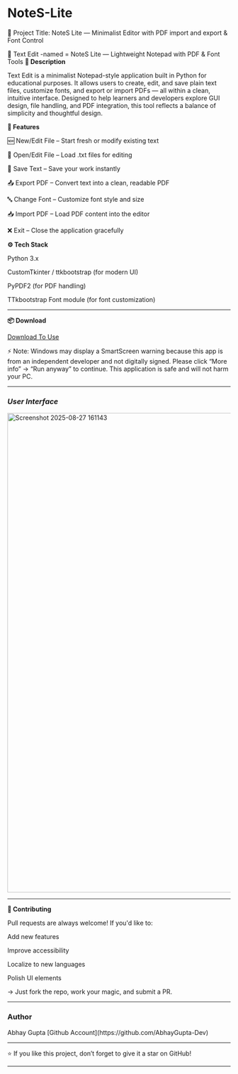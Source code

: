 # NoteS-Lite
📝 Project Title: NoteS Lite — Minimalist Editor with PDF import and export &amp; Font Control

📝 Text Edit -named = NoteS Lite — Lightweight Notepad with PDF & Font Tools
**📌 Description**

Text Edit is a minimalist Notepad-style application built in Python for educational purposes. It allows users to create, edit, and save plain text files, customize fonts, and export or import PDFs — all within a clean, intuitive interface. Designed to help learners and developers explore GUI design, file handling, and PDF integration, this tool reflects a balance of simplicity and thoughtful design.

**🚀 Features**

🆕 New/Edit File – Start fresh or modify existing text

📂 Open/Edit File – Load .txt files for editing

💾 Save Text – Save your work instantly

📤 Export PDF – Convert text into a clean, readable PDF

🔤 Change Font – Customize font style and size

📥 Import PDF – Load PDF content into the editor

❌ Exit – Close the application gracefully

**⚙️ Tech Stack**

Python 3.x

CustomTkinter / ttkbootstrap (for modern UI)

PyPDF2 (for PDF handling)

TTkbootstrap Font module (for font customization)

---
**📦 Download**

[Download To Use](https://github.com/AbhayGupta-Dev/NoteS-Lite/releases/download/1.1.0/NoteS.Lite.exe)

⚡ Note: Windows may display a SmartScreen warning because this app is from an independent developer and not digitally signed. Please click “More info” → “Run anyway” to continue. This application is safe and will not harm your PC.


---
### **_User Interface_**

<img width="1920" height="1080" alt="Screenshot 2025-08-27 161143" src="https://github.com/user-attachments/assets/dbb9df7f-f3d4-4471-a611-cd31d9a9eaa0" />

---

**🤝 Contributing**

Pull requests are always welcome!
If you'd like to:

Add new features

Improve accessibility

Localize to new languages

Polish UI elements

→ Just fork the repo, work your magic, and submit a PR.

---
### **Author**

<p>Abhay Gupta
[Github Account](https://github.com/AbhayGupta-Dev) <p>

---
⭐ If you like this project, don’t forget to give it a star on GitHub!

---


